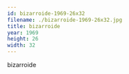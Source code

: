 ```yaml
---
id: bizarroide-1969-26x32
filename: ./bizarroide-1969-26x32.jpg
title: bizarroide
year: 1969
height: 26
width: 32
---
```


bizarroide